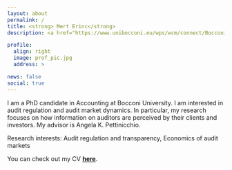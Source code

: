 ```yaml
---
layout: about
permalink: /
title: <strong> Mert Erinc</strong>
description: <a href="https://www.unibocconi.eu/wps/wcm/connect/Bocconi/SitoPubblico_EN/Navigation+Tree/Home/Faculty+and+Research/Departments/Accounting/">Bocconi University, Department of Accounting</a>.

profile:
  align: right
  image: prof_pic.jpg
  address: >

news: false
social: true
---
```


I am a PhD candidate in Accounting at Bocconi University. I am interested in audit regulation and audit market dynamics. In particular, my research focuses on how information on auditors are perceived by their clients and investors. My advisor is Angela K. Pettinicchio.

Research interests: Audit regulation and transparency, Economics of audit markets

You can check out my CV <a href="https://drive.google.com/open?id=1P82XC8GCjUJoei_eOAsfSplFsLur19wX"><strong> here</strong></a>.

